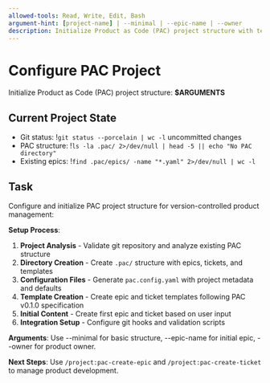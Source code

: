 ```yaml
---
allowed-tools: Read, Write, Edit, Bash
argument-hint: [project-name] | --minimal | --epic-name | --owner
description: Initialize Product as Code (PAC) project structure with templates and configuration
---
```


# Configure PAC Project

Initialize Product as Code (PAC) project structure: **$ARGUMENTS**

## Current Project State

- Git status: !`git status --porcelain | wc -l` uncommitted changes
- PAC structure: !`ls -la .pac/ 2>/dev/null | head -5 || echo "No PAC directory"`
- Existing epics: !`find .pac/epics/ -name "*.yaml" 2>/dev/null | wc -l`

## Task

Configure and initialize PAC project structure for version-controlled product management:

**Setup Process**:
1. **Project Analysis** - Validate git repository and analyze existing PAC structure
2. **Directory Creation** - Create `.pac/` structure with epics, tickets, and templates
3. **Configuration Files** - Generate `pac.config.yaml` with project metadata and defaults
4. **Template Creation** - Create epic and ticket templates following PAC v0.1.0 specification
5. **Initial Content** - Create first epic and ticket based on user input
6. **Integration Setup** - Configure git hooks and validation scripts

**Arguments**: Use --minimal for basic structure, --epic-name for initial epic, --owner for product owner.

**Next Steps**: Use `/project:pac-create-epic` and `/project:pac-create-ticket` to manage product development.
